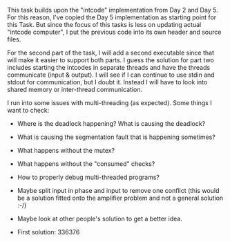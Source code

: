 This task builds upon the "intcode" implementation from Day 2 and Day 5.
For this reason, I've copied the Day 5 implementation as starting point for this Task.
But since the focus of this tasks is less on updating actual "intcode computer", I put the previous code into its own header and source files.

For the second part of the task, I will add a second executable since that will make it easier to support both parts.
I guess the solution for part two includes starting the intcodes in separate threads and have the threads communicate (input & output).
I will see if I can continue to use stdin and stdout for communication, but I doubt it.
Instead I will have to look into shared memory or inter-thread communication.

I run into some issues with multi-threading (as expected).
Some things I want to check:
  * Where is the deadlock happening? What is causing the deadlock?
  * What is causing the segmentation fault that is happening sometimes?
  * What happens without the mutex?
  * What happens without the "consumed" checks?
  * How to properly debug multi-threaded programs?
  * Maybe split input in phase and input to remove one conflict (this would be a solution fitted onto the amplifier problem and not a general solution :-/)
  * Maybe look at other people's solution to get a better idea.

* First solution: 336376
